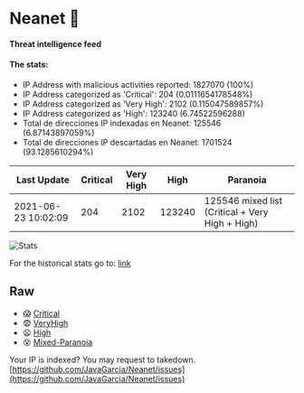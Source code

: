 # Neanet :hocho:
#### Threat intelligence feed
#### The stats:

- IP Address with malicious activities reported: 1827070 (100%)
- IP Address categorized as 'Critical':  204 (0.0111654178548%)
- IP Address categorized as 'Very High':  2102 (0.115047589857%)
- IP Address categorized as 'High':  123240 (6.74522596288)
- Total de direcciones IP indexadas en Neanet:  125546 (6.87143897059%)
- Total de direcciones IP descartadas en Neanet:  1701524 (93.1285610294%)

| Last Update | Critical | Very High | High | Paranoia |
| --- | --- | --- | --- | --- |
| 2021-06-23 10:02:09 | 204 | 2102 | 123240 | 125546 mixed list (Critical + Very High + High)|

![Stats](https://docs.google.com/spreadsheets/d/e/2PACX-1vSnaNMIXVabIpDJjufMlzH7poXnshF3mgd8Is1g9ytUEzVsP5my4Trn8f-xkoLLQ38xpL3HtmUexLo6/pubchart?oid=501124687&format=image)

For the historical stats go to: [link](/stats.csv)
## Raw
- :scream: [Critical](https://raw.githubusercontent.com/JavaGarcia/Neanet/master/blacklists/neanet_critical.txt)
- :fearful: [VeryHigh](https://raw.githubusercontent.com/JavaGarcia/Neanet/master/blacklists/neanet_veryHigh.txtt)
- :frowning: [High](https://raw.githubusercontent.com/JavaGarcia/Neanet/master/blacklists/neanet_high.txt)
- :dizzy_face: [Mixed-Paranoia](https://raw.githubusercontent.com/JavaGarcia/Neanet/master/blacklists/neanet_all.txt)


Your IP is indexed? You may request to takedown. [https://github.com/JavaGarcia/Neanet/issues](https://github.com/JavaGarcia/Neanet/issues)



































































































































































































































































































































































































































































































































































































































































































































































































































































































































































































































































































































































































































































































































































































































































































































































































































































































































































































































































































































































































































































































































































































































































































































































































































































































































































































































































































































































































































































































































































































































































































































































































































































































































































































































































































































































































































































































































































































































































































































































































































































































































































































































































































































































































































































































































































































































































































































































































































































































































































































































































































































































































































































































































































































































































































































































































































































































































































































































































































































































































































































































































































































































































































































































































































































































































































































































































































































































































































































































































































































































































































































































































































































































































































